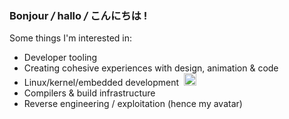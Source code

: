 ### Bonjour */* hallo */* こんにちは !


Some things I'm interested in:

- Developer tooling
- Creating cohesive experiences with design, animation & code
- Linux/kernel/embedded development&nbsp; <img src="https://i.imgur.com/WggdKHV.png" width="20"></img>
- Compilers & build infrastructure
- Reverse engineering / exploitation (hence my avatar)

